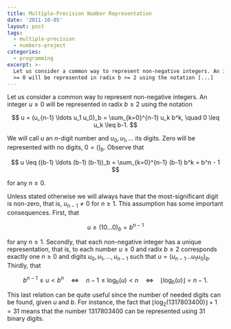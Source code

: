 ```yaml
---
title: Multiple-Precision Number Representation
date: '2011-10-05'
layout: post
tags:
  - multiple-precision
  - numbers-project
categories:
  - programming
excerpt: >-
  Let us consider a common way to represent non-negative integers. An integer u
  >= 0 will be represented in radix b >= 2 using the notation [...]
---
```

Let us consider a common way to represent non-negative integers. An integer $u \geq 0$ will be represented in radix $b \geq 2$ using the notation

$$
u = (u_{n-1} \ldots u_1 u_0)_b = \sum_{k=0}^{n-1} u_k b^k, \quad 0 \leq u_k \leq b-1.
$$

We will call $u$ an $n$-digit number and $u_0, u_1, \ldots$ its digits. Zero will be represented with no digits, $0 = ()_b$. Observe that

$$
u \leq ((b-1) \ldots (b-1) (b-1))_b = \sum_{k=0}^{n-1} (b-1) b^k = b^n - 1
$$

for any $n \geq 0$.

Unless stated otherwise we will always have that the most-significant digit is non-zero, that is, $u_{n-1} \neq 0$ for $n \geq 1$. This assumption has some important consequences. First, that

$$
u \geq (1 0 \ldots 0)_b = b^{n-1}
$$

for any $n \geq 1$. Secondly, that each non-negative integer has a unique representation, that is, to each number $u \geq 0$ and radix $b \geq 2$ corresponds exactly one $n \geq 0$ and digits $u_0, u_1, \ldots, u_{n-1}$ such that $u = (u_{n-1} \ldots u_1 u_0)_b$. Thirdly, that

$$
b^{n-1} \leq u < b^n \quad \Leftrightarrow \quad n-1 \leq \log_b(u) < n \quad \Leftrightarrow \quad \lfloor \log_b(u) \rfloor = n-1.
$$

This last relation can be quite useful since the number of needed digits can be found, given $u$ and $b$. For instance, the fact that $\lfloor \log_2(1317803400) \rfloor + 1 = 31$ means that the number 1317803400 can be represented using 31 binary digits.
